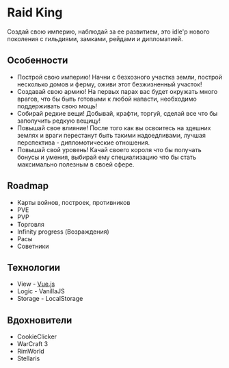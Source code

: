 # Raid King
Создай свою империю, наблюдай за ее развитием, это idle'р нового поколения с гильдиями, замками, рейдами и дипломатией.

## Особенности
- Построй свою империю! Начни с безхозного участка земли, построй несколько домов и ферму, оживи этот безжизненный участок!
- Создавай свою армию! На первых парах вас будет окружать много врагов, что бы быть готовыми к любой напасти, необходимо поддерживать свою мощь!
- Собирай редкие вещи! Добывай, крафти, торгуй, сделай все что бы заполучить редкую вещицу!
- Повышай свое влияние! После того как вы освоитесь на здешних землях и враги перестанут быть такими надоедливами, лучшая перспектива - дипломотические отношения.
- Повышай свой уровень! Качай своего короля что бы получать бонусы и умения, выбирай ему специализацию что бы стать максимально полезным в своей сфере.

## Roadmap
- Карты войнов, построек, противников
- PVE
- PVP
- Торговля
- Infinity progress (Возраждения)
- Расы
- Советники

## Технологии
- View - [Vue.js](https://ru.vuejs.org)
- Logic - VanillaJS
- Storage - LocalStorage

## Вдохновители
- CookieClicker
- WarCraft 3
- RimWorld
- Stellaris
